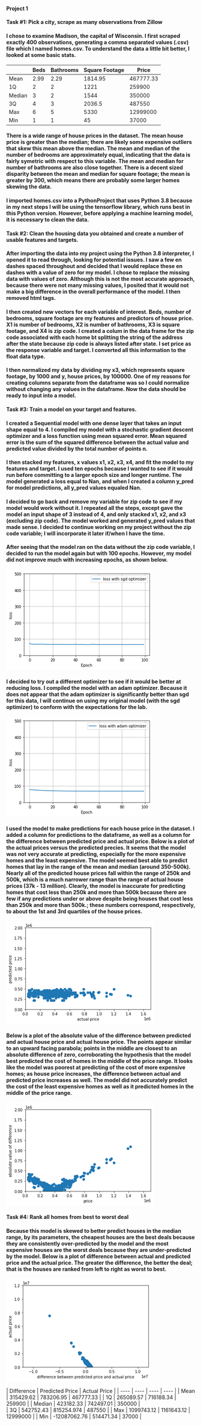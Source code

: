 #### Project 1
#### **Task #1: Pick a city, scrape as many observations from Zillow**
#### I chose to examine **Madison**, the capital of Wisconsin. I first scraped exactly **400 observations**, generating a comma separated values (.csv) file which I named homes.csv. To understand the data a little bit better, I looked at some basic stats.

| | Beds | Bathrooms | Square Footage | Price |
| ---- | ---- | ---- | ---- | ---- |
| Mean | 2.99 | 2.29 | 1814.95 | 467777.33 |
| 1Q | 2 | 2 | 1221 | 259900 |
| Median | 3 | 2 | 1544 | 350000 | 
| 3Q | 4 | 3 | 2036.5 | 487550 |
| Max | 6 | 5 | 5330 | 12999000 | 
| Min | 1 | 1 | 45 | 37000 |

#### There is a wide range of house prices in the dataset. The mean house price is greater than the median; there are likely some expensive outliers that skew this mean above the median. The mean and median of the number of bedrooms are approximately equal, indicating that the data is fairly symetric with respect to this variable. The mean and median for number of bathrooms are also close together. There is a decent sized disparity between the mean and median for square footage; the mean is greater by 300, which means there are probably some larger homes skewing the data. 
#### I imported homes.csv into a PythonProject that uses Python 3.8 because in my next steps I will be using the tensorflow library, which runs best in this Python version. However, before applying a machine learning model, it is necessary to clean the data.

#### **Task #2: Clean the housing data you obtained and create a number of usable features and targets.**
#### After importing the data into my project using the Python 3.8 interpreter, I opened it to read through, looking for potential issues. I saw a few en dashes spaced throughout and decided that I would replace these en dashes with a value of zero for my model. I chose to replace the missing data with values of zero. Although this is not the most accurate approach, because there were not many missing values, I posited that it would not make a big difference in the overall performance of the model. I then removed html tags.
#### I then created new vectors for each variable of interest. Beds, number of bedrooms, square footage are my features and predictors of house price. X1 is number of bedrooms, X2 is number of bathrooms, X3 is square footage, and X4 is zip code. I created a colum in the data frame for the zip code associated with each home bt splitting the string of the address after the state because zip code is always listed after state. I set price as the response variable and target. I converted all this information to the float data type. 
#### I then normalized my data by dividing my x3, which represents square footage, by 1000 and y, house prices, by 100000. One of my reasons for creating columns separate from the dataframe was so I could normalize without changing any values in the dataframe. Now the data should be ready to input into a model.

#### **Task #3: Train a model on your target and features.**
#### I created a Sequential model with one dense layer that takes an input shape equal to 4. I compiled my model with a stochastic gradient descent optimizer and a loss function using mean squared error. Mean squared error is the sum of the squared difference between the actual value and predicted value divided by the total number of points n. 
#### I then stacked my features, x values x1, x2, x3, x4, and fit the model to my features and target. I used ten epochs because I wanted to see if it would run before committing to a larger epoch size and longer runtime. The model generated a loss equal to Nan, and when I created a column y_pred for model predictions, all y_pred values equaled Nan. 
#### I decided to go back and remove my variable for zip code to see if my model would work without it. I repeated all the steps, except gave the model an input shape of 3 instead of 4, and only stacked x1, x2, and x3 (excluding zip code). The model worked and generated y_pred values that made sense. I decided to continue working on my project without the zip code variable; I will incorporate it later if/when I have the time.  
#### After seeing that the model ran on the data without the zip code variable, I decided to run the model again but with 100 epochs. However, my model did not improve much with increasing epochs, as shown below.

![plot](project1_fig8.png)

#### I decided to try out a different optimizer to see if it would be better at reducing loss. I compiled the model with an adam optimizer. Because it does not appear that the adam optimizer is significantly better than sgd for this data, I will continue on using my original model (with the sgd optimizer) to conform with the expectations for the lab.

![plot](project1_fig9.png)

#### I used the model to make predictions for each house price in the dataset. I added a column for predictions to the dataframe, as well as a column for the difference between predicted price and actual price. Below is a plot of the actual prices versus the predicted precies. It seems that the model was not very accurate at predicting, especially for the more expensive homes and the least expensive. The model seemed best able to predict homes that lay in the range of the mean and median (around 350-500k). Nearly all of the predicted house prices fall within the range of 250k and 500k, which is a much narrower range than the range of actual house prices (37k - 13 million). Clearly, the model is inaccurate for predicting homes that cost less than 250k and more than 500k because there are few if any predictions under or above despite being houses that cost less than 250k and more than 500k.; these numbers correspond, respectively, to about the 1st and 3rd quartiles of the house prices. 

![plot](project1_fig7.png)

#### Below is a plot of the absolute value of the difference between predicted and actual house price and actual house price. The points appear similar to an upward facing parabola; points in the middle are closest to an absolute difference of zero, corroborating the hypothesis that the model best predicted the cost of homes in the middle of the price range. It looks like the model was poorest at predicting of the cost of more expensive homes; as house price increases, the difference between actual and predicted price increases as well. The model did not accurately predict the cost of the least expensive homes as well as it predicted homes in the middle of the price range. 

![plot](project1_fig6.png)

#### **Task #4: Rank all homes from best to worst deal**
#### Because this model is skewed to better predict houses in the median range, by its parameters, the cheapest houses are the best deals because they are consistently over-predicted by the model and the most expensive houses are the worst deals because they are under-predicted by the model. Below is a plot of difference between actual and predicted price and the actual price. The greater the difference, the better the deal; that is the houses are ranked from left to right as worst to best.

![plot](project1_fig10.png)

| Difference | Predicted Price | Actual Price |
| ---- | ---- | ---- | ---- |
| Mean | 315429.62 | 783206.95 | 467777.33 |
| 1Q | 265089.57 | 716188.34 | 259900 | 
| Median | 423182.33 | 742497.01 | 350000 |  
| 3Q | 542752.43 | 815254.974 | 487550 | 
| Max | 1099743.12 | 1161643.12 | 12999000 | 
| Min | -12087062.76 | 514471.34 | 37000 |
